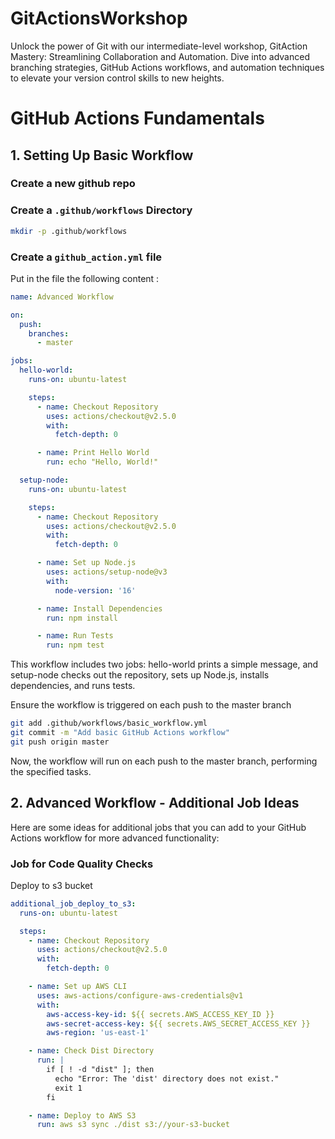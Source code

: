 # GitActionsWorkshop
Unlock the power of Git with our intermediate-level workshop, GitAction Mastery: Streamlining Collaboration and Automation. Dive into advanced branching strategies, GitHub Actions workflows, and automation techniques to elevate your version control skills to new heights.

# GitHub Actions Fundamentals



## 1. Setting Up Basic Workflow

### Create a new github repo

### Create a `.github/workflows` Directory

```bash
mkdir -p .github/workflows
```

### Create a `github_action.yml` file

Put in the file the following content : 

```yml
name: Advanced Workflow

on:
  push:
    branches:
      - master

jobs:
  hello-world:
    runs-on: ubuntu-latest

    steps:
      - name: Checkout Repository
        uses: actions/checkout@v2.5.0
        with:
          fetch-depth: 0

      - name: Print Hello World
        run: echo "Hello, World!"

  setup-node:
    runs-on: ubuntu-latest

    steps:
      - name: Checkout Repository
        uses: actions/checkout@v2.5.0
        with:
          fetch-depth: 0

      - name: Set up Node.js
        uses: actions/setup-node@v3
        with:
          node-version: '16'

      - name: Install Dependencies
        run: npm install

      - name: Run Tests
        run: npm test

```
This workflow includes two jobs: hello-world prints a simple message, and setup-node checks out the repository, sets up Node.js, installs dependencies, and runs tests.

Ensure the workflow is triggered on each push to the master branch

```bash
git add .github/workflows/basic_workflow.yml
git commit -m "Add basic GitHub Actions workflow"
git push origin master
```

Now, the workflow will run on each push to the master branch, performing the specified tasks.


## 2. Advanced Workflow - Additional Job Ideas

Here are some ideas for additional jobs that you can add to your GitHub Actions workflow for more advanced functionality:

### Job for Code Quality Checks

Deploy to s3 bucket

```yml
additional_job_deploy_to_s3:
  runs-on: ubuntu-latest

  steps:
    - name: Checkout Repository
      uses: actions/checkout@v2.5.0
      with:
        fetch-depth: 0

    - name: Set up AWS CLI
      uses: aws-actions/configure-aws-credentials@v1
      with:
        aws-access-key-id: ${{ secrets.AWS_ACCESS_KEY_ID }}
        aws-secret-access-key: ${{ secrets.AWS_SECRET_ACCESS_KEY }}
        aws-region: 'us-east-1'

    - name: Check Dist Directory
      run: |
        if [ ! -d "dist" ]; then
          echo "Error: The 'dist' directory does not exist."
          exit 1
        fi

    - name: Deploy to AWS S3
      run: aws s3 sync ./dist s3://your-s3-bucket
```





